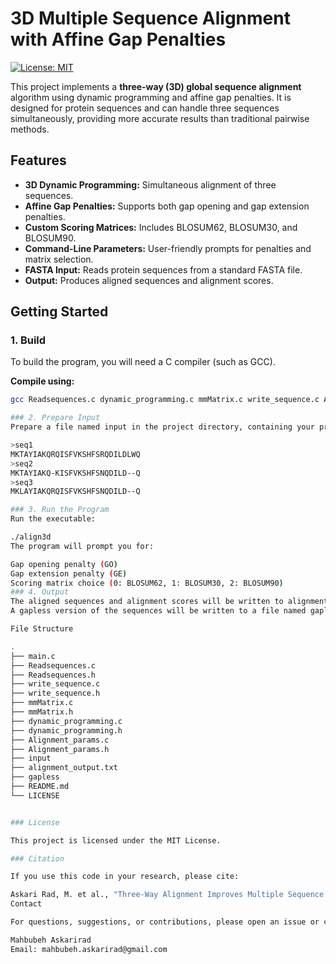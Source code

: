 # 3D Multiple Sequence Alignment with Affine Gap Penalties

[![License: MIT](https://img.shields.io/badge/License-MIT-yellow.svg)](LICENSE)

This project implements a **three-way (3D) global sequence alignment** algorithm using dynamic programming and affine gap penalties. It is designed for protein sequences and can handle three sequences simultaneously, providing more accurate results than traditional pairwise methods.

## Features

- **3D Dynamic Programming:** Simultaneous alignment of three sequences.
- **Affine Gap Penalties:** Supports both gap opening and gap extension penalties.
- **Custom Scoring Matrices:** Includes BLOSUM62, BLOSUM30, and BLOSUM90.
- **Command-Line Parameters:** User-friendly prompts for penalties and matrix selection.
- **FASTA Input:** Reads protein sequences from a standard FASTA file.
- **Output:** Produces aligned sequences and alignment scores.

## Getting Started

### 1. Build

To build the program, you will need a C compiler (such as GCC).

**Compile using:**
```bash
gcc Readsequences.c dynamic_programming.c mmMatrix.c write_sequence.c Alignment_scoring_matrix.c  Triple.c -o Triple

### 2. Prepare Input
Prepare a file named input in the project directory, containing your protein sequences in FASTA format. Example:

>seq1
MKTAYIAKQRQISFVKSHFSRQDILDLWQ
>seq2
MKTAYIAKQ-KISFVKSHFSNQDILD--Q
>seq3
MKLAYIAKQRQISFVKSHFSNQDILD--Q

### 3. Run the Program
Run the executable:

./align3d
The program will prompt you for:

Gap opening penalty (GO)
Gap extension penalty (GE)
Scoring matrix choice (0: BLOSUM62, 1: BLOSUM30, 2: BLOSUM90)
### 4. Output
The aligned sequences and alignment scores will be written to alignment_output.txt.
A gapless version of the sequences will be written to a file named gapless.

File Structure

.
├── main.c
├── Readsequences.c
├── Readsequences.h
├── write_sequence.c
├── write_sequence.h
├── mmMatrix.c
├── mmMatrix.h
├── dynamic_programming.c
├── dynamic_programming.h
├── Alignment_params.c
├── Alignment_params.h
├── input
├── alignment_output.txt
├── gapless
├── README.md
└── LICENSE


### License

This project is licensed under the MIT License.

### Citation

If you use this code in your research, please cite:

Askari Rad, M. et al., "Three-Way Alignment Improves Multiple Sequence Alignment of Highly Diverged Sequences", Algorithms 2024.  https://www.mdpi.com/1999-4893/17/5/205
Contact

For questions, suggestions, or contributions, please open an issue or contact the maintainer:

Mahbubeh Askarirad
Email: mahbubeh.askarirad@gmail.com